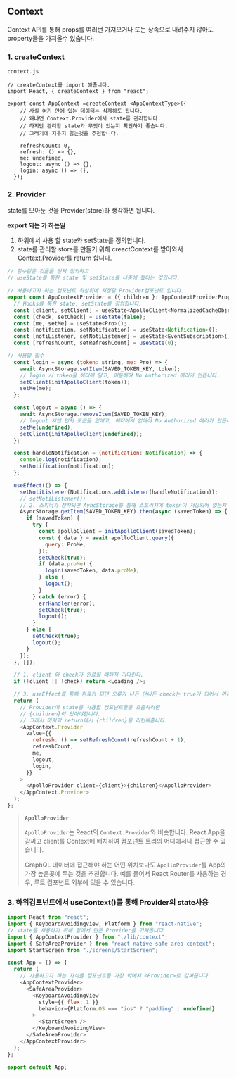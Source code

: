 ## Context

Context API를 통해 props를 여러번 가져오거나 또는 상속으로 내려주지 않아도 property들을 가져올수 있습니다.

### 1. createContext

`context.js`

```
// createContext를 import 해줍니다.
import React, { createContext } from "react";

export const AppContext =createContext <AppContextType>({
    // 사실 여기 안에 있는 데이터는 삭제해도 됩니다.
    // 왜냐면 Context.Provider에서 state를 관리합니다.
    // 하지만 관리할 state가 무엇이 있는지 확인하기 좋습니다.
    // 그러기에 지우지 않는것을 추천합니다.

    refreshCount: 0,
    refresh: () => {},
    me: undefined,
    logout: async () => {},
    login: async () => {},
  });
```

### 2. Provider

state를 모아둔 것을 Provider(store)라 생각하면 됩니다.

**export 되는 <ContextProvider>가 하는일**

1. 하위에서 사용 할 state와 setState를 정의합니다.
1. state를 관리할 store를 만들기 위해 creactContext를 받아와서 Context.Provider를 return 합니다.

```js
// 함수같은 것들을 먼저 정의하고
// useState를 통한 state 및 setState를 나중에 했다는 것입니다.

// 사용하고자 하는 컴포넌트 최상위에 지정할 Provider컴포넌트 입니다.
export const AppContextProvider = ({ children }: AppContextProviderProps) => {
  // Hooks를 통한 state, setState를 정의합니다.
  const [client, setClient] = useState<ApolloClient<NormalizedCacheObject>>();
  const [check, setCheck] = useState(false);
  const [me, setMe] = useState<Pro>();
  const [notification, setNotification] = useState<Notification>();
  const [notiListener, setNotiListener] = useState<EventSubscription>();
  const [refreshCount, setRefreshCount] = useState(0);

// 사용할 함수
  const login = async (token: string, me: Pro) => {
    await AsyncStorage.setItem(SAVED_TOKEN_KEY, token);
    // login 시 token을 헤더에 달고, 이동해야 No Authorized 에러가 안뜹니다.
    setClient(initApolloClient(token));
    setMe(me);
  };

  const logout = async () => {
    await AsyncStorage.removeItem(SAVED_TOKEN_KEY);
    // logout 시엔 먼저 토큰을 없애고, 헤더에서 없애야 No Authorized 에러가 안뜹니다.
    setMe(undefined);
    setClient(initApolloClient(undefined));
  };

  const handleNotification = (notification: Notification) => {
    console.log(notification);
    setNotification(notification);
  };

  useEffect(() => {
    setNotiListener(Notifications.addListener(handleNotification));
    // setNotiListener();
    // 2. 스피너가 장착되면 AyncStorage를 통해 스토리지에 token이 저장되어 있는지 확인한다.
    AsyncStorage.getItem(SAVED_TOKEN_KEY).then(async (savedToken) => {
      if (savedToken) {
        try {
          const apolloClient = initApolloClient(savedToken);
          const { data } = await apolloClient.query({
            query: ProMe,
          });
          setCheck(true);
          if (data.proMe) {
            login(savedToken, data.proMe);
          } else {
            logout();
          }
        } catch (error) {
          errHandler(error);
          setCheck(true);
          logout();
        }
      } else {
        setCheck(true);
        logout();
      }
    });
  }, []);

  // 1. client 와 check가 완료될 때까지 기다린다.
  if (!client || !check) return <Loading />;

  // 3. useEffect를 통해 완료가 되면 오류가 나든 안나든 check는 true가 되어서 아래로 간다.
  return (
    // Provider에 state를 사용할 컴포넌트들을 호출하려면
    // {children}이 있어야합니다.
    // 그래서 마지막 return에서 {children}을 리턴해줍니다.
    <AppContext.Provider
      value={{
        refresh: () => setRefreshCount(refreshCount + 1),
        refreshCount,
        me,
        logout,
        login,
      }}
    >
      <ApolloProvider client={client}>{children}</ApolloProvider>
    </AppContext.Provider>
  );
};
```

> **`ApolloProvider`**
>
> `ApolloProvider`는 React의 `Context.Provider`와 비슷합니다. React App을 감싸고 client를 Context에 배치하여 컴포넌트 트리의 어디에서나 접근할 수 있습니다.
>
> GraphQL 데이터에 접근해야 하는 어떤 위치보다도 `ApolloProvider`를 App의 가장 높은곳에 두는 것을 추천합니다. 예를 들어서 React Router를 사용하는 경우, 루트 컴포넌트 외부에 있을 수 있습니다.

### 3. 하위컴포넌트에서 useContext()를 통해 Provider의 state사용

```js
import React from "react";
import { KeyboardAvoidingView, Platform } from "react-native";
// state를 사용하기 위해 앞에서 만든 Provider를 가져옵니다.
import { AppContextProvider } from "./lib/context";
import { SafeAreaProvider } from "react-native-safe-area-context";
import StartScreen from "./screens/StartScreen";

const App = () => {
  return (
    // 사용하고자 하는 자식들 컴포넌트들 가장 밖에서 <Provider>로 감싸줍니다.
    <AppContextProvider>
      <SafeAreaProvider>
        <KeyboardAvoidingView
          style={{ flex: 1 }}
          behavior={Platform.OS === "ios" ? "padding" : undefined}
        >
          <StartScreen />
        </KeyboardAvoidingView>
      </SafeAreaProvider>
    </AppContextProvider>
  );
};

export default App;
```
